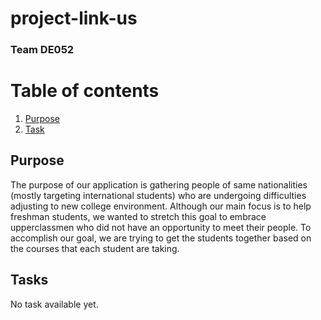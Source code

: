 # project-link-us
### Team DE052 

# Table of contents
1. [Purpose](#purpose)
2. [Task](#task)

## Purpose <a name="purpose"></a>
The purpose of our application is gathering people of same nationalities (mostly targeting international students) who are undergoing difficulties adjusting to new college environment. Although our main focus is to help freshman students, we wanted to stretch this goal to embrace upperclassmen who did not have an opportunity to meet their people. To accomplish our goal, we are trying to get the students together based on the courses that each student are taking.

## Tasks <a name="task"></a>
No task available yet.